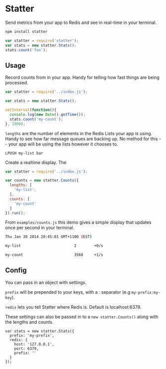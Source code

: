 # Statter

Send metrics from your app to Redis and see in real-time in your terminal.

```bash
npm install statter
```

```javascript
var statter = require('statter');
var stats = new statter.Stats();
stats.count('foo');
```

## Usage

Record counts from in your app. Handy for telling how fast things are
being processed.

```javascript
var statter = require('../index.js');

var stats = new statter.Stats();

setInterval(function(){
  console.log(new Date().getTime());
  stats.count('my-count');
}, 1000);
```

`lengths` are the number of elements in the Redis Lists your app is
using. Handy to see how far message queues are backing up. No method
for this -- your app will be using the lists however it chooses to.

```
LPUSH my-list bar
```


Create a realtime display. The 

```javascript
var statter = require('../index.js');

var counts = new statter.Counts({
  lengths: [
    'my-list', 
  ],
  counts: [
    'my-count'
  ]
}).run();
```

From `examples/counts.js` this demo gives a simple display that
updates once per second in your terminal.

```bash
Thu Jan 30 2014 20:45:01 GMT+1100 (EST)

my-list                        2        +0/s

my-count                       3568     +1/s
```

## Config

You can pass in an object with settings.

`prefix` will be prepended to your keys, with a : separator (e.g
`my-prefix:my-key`).

`redis` lets you tell Statter where Redis is. Default is
localhost:6379.

These settings can also be passed in to a `new statter.Counts()` along
with the lengths and counts.

```javasctips
var stats = new statter.Stats({
  prefix: 'my-prefix',
  redis: {
    host: '127.0.0.1',
    port: 6379,
    prefix: ''
  }
});

```